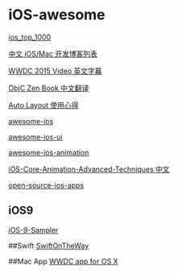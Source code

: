 # iOS-awesome

[ios_top_1000](https://github.com/iamdaiyuan/ios_top_1000)

[中文 iOS/Mac 开发博客列表](https://github.com/tangqiaoboy/iOSBlogCN)

[WWDC 2015 Video 英文字幕](https://github.com/qiaoxueshi/WWDC_2015_Video_Subtitle)

[ObjC Zen Book 中文翻译](https://github.com/oa414/objc-zen-book-cn)

[Auto Layout 使用心得](https://github.com/johnlui/AutoLayout)

[awesome-ios](https://github.com/vsouza/awesome-ios)

[awesome-ios-ui](https://github.com/cjwirth/awesome-ios-ui)

[awesome-ios-animation](https://github.com/sxyx2008/awesome-ios-animation)

[iOS-Core-Animation-Advanced-Techniques 中文](https://github.com/AttackOnDobby/iOS-Core-Animation-Advanced-Techniques)

[open-source-ios-apps](https://github.com/dkhamsing/open-source-ios-apps)

## iOS9
[iOS-9-Sampler](https://github.com/shu223/iOS-9-Sampler)

##Swift
[SwiftOnTheWay](https://github.com/wtuyp/SwiftOnTheWay)

##Mac App
[WWDC app for OS X](https://github.com/insidegui/WWDC)
